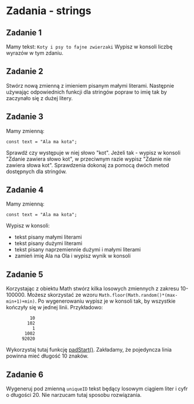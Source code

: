 # Zadania - strings

## Zadanie 1
Mamy tekst: `Koty i psy to fajne zwierzaki`
Wypisz w konsoli liczbę wyrazów w tym zdaniu.

## Zadanie 2
Stwórz nową zmienną z imieniem pisanym małymi literami. Następnie używając odpowiednich funkcji dla stringów popraw to imię tak by zaczynało się z dużej litery.

## Zadanie 3
Mamy zmienną:
```
const text = "Ala ma kota";
```
Sprawdź czy występuje w niej słowo "kot". Jeżeli tak - wypisz w konsoli "Zdanie zawiera słowo kot", w przeciwnym razie wypisz "Zdanie nie zawiera słowa kot".
Sprawdzenia dokonaj za pomocą dwóch metod dostępnych dla stringów.

## Zadanie 4
Mamy zmienną:
```
const text = "Ala ma kota";
```
Wypisz w konsoli:
- tekst pisany małymi literami
- tekst pisany dużymi literami
- tekst pisany naprzemiennie dużymi i małymi literami
- zamień imię Ala na Ola i wypisz wynik w konsoli


## Zadanie 5
Korzystając z obiektu Math stwórz kilka losowych zmiennych z zakresu 10-100000. Możesz skorzystać ze wzoru `Math.floor(Math.random()*(max-min+1)+min)`.
Po wygenerowaniu wypisz je w konsoli tak, by wszystkie kończyły się w jednej linii. Przykładowo:

```
         10
        102
          1
       1002
      92020
```

Wykorzystaj tutaj funkcję [padStart()](https://developer.mozilla.org/en-US/docs/Web/JavaScript/Reference/Global_Objects/String/padStart). Zakładamy, że pojedyncza linia powinna mieć długość 10 znaków.

## Zadanie 6
Wygeneruj pod zmienną `uniqueID` tekst będący losowym ciągiem liter i cyfr o długości 20. Nie narzucam tutaj sposobu rozwiązania.